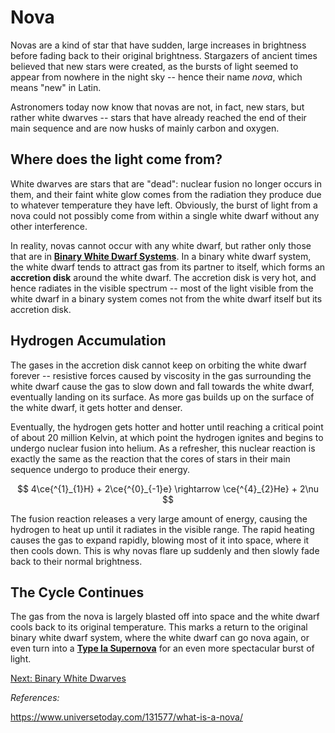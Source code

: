 # Nova
Novas are a kind of star that have sudden, large increases in brightness before fading back to their original brightness. Stargazers of ancient times believed that new stars were created, as the bursts of light seemed to appear from nowhere in the night sky -- hence their name *nova*, which means "new" in Latin. 

Astronomers today now know that novas are not, in fact, new stars, but rather white dwarves -- stars that have already reached the end of their main sequence and are now husks of mainly carbon and oxygen. 

## Where does the light come from?
White dwarves are stars that are "dead": nuclear fusion no longer occurs in them, and their faint white glow comes from the radiation they produce due to whatever temperature they have left. Obviously, the burst of light from a nova could not possibly come from within a single white dwarf without any other interference.

In reality, novas cannot occur with any white dwarf, but rather only those that are in **[Binary White Dwarf Systems](../dwarves/binary_white_dwarf.md)**. In a binary white dwarf system, the white dwarf tends to attract gas from its partner to itself, which forms an **accretion disk** around the white dwarf. The accretion disk is very hot, and hence radiates in the visible spectrum -- most of the light visible from the white dwarf in a binary system comes not from the white dwarf itself but its accretion disk. 

## Hydrogen Accumulation
The gases in the accretion disk cannot keep on orbiting the white dwarf forever -- resistive forces caused by viscosity in the gas surrounding the white dwarf cause the gas to slow down and fall towards the white dwarf, eventually landing on its surface. As more gas builds up on the surface of the white dwarf, it gets hotter and denser.

Eventually, the hydrogen gets hotter and hotter until reaching a critical point of about 20 million Kelvin, at which point the hydrogen ignites and begins to undergo nuclear fusion into helium. As a refresher, this nuclear reaction is exactly the same as the reaction that the cores of stars in their main sequence undergo to produce their energy.

$$
4\ce{^{1}_{1}H} + 2\ce{^{0}_{-1}e} \rightarrow \ce{^{4}_{2}He} + 2\nu
$$

The fusion reaction releases a very large amount of energy, causing the hydrogen to heat up until it radiates in the visible range. The rapid heating causes the gas to expand rapidly, blowing most of it into space, where it then cools down. This is why novas flare up suddenly and then slowly fade back to their normal brightness. 

## The Cycle Continues
The gas from the nova is largely blasted off into space and the white dwarf cools back to its original temperature. This marks a return to the original binary white dwarf system, where the white dwarf can go nova again, or even turn into a **[Type Ia Supernova](type_1a_supernova.md)** for an even more spectacular burst of light.

[Next: Binary White Dwarves](../dwarves/binary_white_dwarf.md)

*References:*

https://www.universetoday.com/131577/what-is-a-nova/